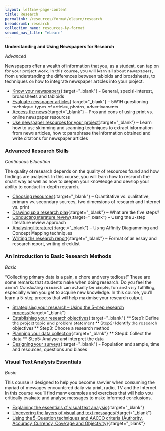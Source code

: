 ```yaml
---
layout: leftnav-page-content
title: Research
permalink: /resources/format/elearn/research
breadcrumb: research
collection_name: resources-by-format
second_nav_title: "eLearn"
---
```


**Understanding and Using Newspapers for Research**

*Advanced*

Newspapers offer a wealth of information that you, as a student, can tap on for your project work. In this course, you will learn all about newspapers, from understanding the differences between tabloids and broadsheets, to techniques on how to integrate newspaper articles into your project.

- [Know your newspapers](http://www.nlb.gov.sg/sure/coursewares/SRNSEC/Module-01/Shell.html){:target="_blank"} – General, special-interest, broadsheets and tabloids
- [Evaluate newspaper articles](http://www.nlb.gov.sg/sure/coursewares/SRNSEC/Module-02/Shell.html){:target="_blank"} – 5W1H questioning technique, types of articles, photos, advertisements
- [Access the news](http://www.nlb.gov.sg/sure/coursewares/SRNSEC/Module-03/Shell.html){:target="_blank"} – Pros and cons of using print vs. online newspaper resources
- [Use newspaper resources for your project](http://www.nlb.gov.sg/sure/coursewares/SRNSEC/Module-04/Shell.html){:target="_blank"} – Learn how to use skimming and scanning techniques to extract information from news articles, how to paraphrase the information obtained and write citations for newspaper articles

### **Advanced Research Skills**

*Continuous Education*

The quality of research depends on the quality of resources found and how findings are analysed. In this course, you will learn how to research the smart way as well as how to deepen your knowledge and develop your ability to conduct in-depth research.

- [Choosing resources](http://www.nlb.gov.sg/sure/coursewares/TSR/Module-01/Shell.html){:target="_blank"} – Quantitative vs. qualitative, primary vs. secondary sources, two dimensions of research and Internet vs. print
- [Drawing up a research plan](http://www.nlb.gov.sg/sure/coursewares/TSR/Module-02/Shell.html){:target="_blank"} – What are the five steps?
- [Conducting literature review](http://www.nlb.gov.sg/sure/coursewares/TSR/Module-03/Shell.html){:target="_blank"} – Using the 3-step literature review approach
- [Analysing literature](http://www.nlb.gov.sg/sure/coursewares/TSR/Module-04/Shell.html){:target="_blank"} – Using Affinity Diagramming and Concept Mapping techniques
- [Writing the research report](http://www.nlb.gov.sg/sure/coursewares/TSR/Module-05/Shell.html){:target="_blank"} – Format of an essay and research report, writing checklist

### **An Introduction to Basic Research Methods**

*Basic*

“Collecting primary data is a pain, a chore and very tedious!” These are some remarks that students make when doing research. Do you feel the same? Conducting research can actually be simple, fun and very fulfilling, especially when you get to acquire new knowledge. In this course, you’ll learn a 5-step process that will help maximise your research output.

- [Strategising your research  – Using the 5-step research process](http://www.nlb.gov.sg/sure/coursewares/SR/Module-01/Shell.html){:target="_blank"}
- [Establishing your research objectives](http://www.nlb.gov.sg/sure/coursewares/SR/Module-02/Shell.html){:target="_blank"}
  ** Step1: Define the project topic and problem statement
  ** Step2: Identify the research objectives
  ** Step3: Choose a research method
- [Planning your data collection](http://www.nlb.gov.sg/sure/coursewares/SR/Module-03/Shell.html){:target="_blank"}
  ** Step4: Collect the data
  ** Step5: Analyse and interpret the data
- [Designing your surveys](http://www.nlb.gov.sg/sure/coursewares/SR/Module-04/Shell.html){:target="_blank"} – Population and sample, time and resources, questions and biases

### **Visual Text Analysis Essentials**

*Basic*

This course is designed to help you become savvier when consuming the myriad of messages encountered daily via print, radio, TV and the Internet. In this course, you’ll find many examples and exercises that will help you critically evaluate and analyse messages to make informed conclusions.

- [Explaining the essentials of visual text analysis](http://www.nlb.gov.sg/sure/coursewares/VTANE_topic1/index.html){:target="_blank"} 
- [Uncovering the layers of visual and text messages](http://www.nlb.gov.sg/sure/coursewares/VTANE_topic2/index.html){:target="_blank"} 
- [Using the 5-Question techniques and AACCO criteria (Authority, Accuracy, Currency, Coverage and Objectivity)](http://www.nlb.gov.sg/sure/coursewares/VTANE_topic1/index.html){:target="_blank"} 